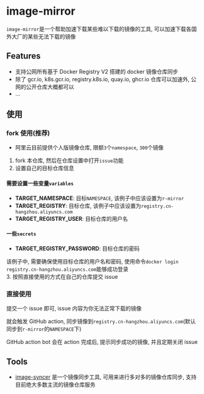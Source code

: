 # image-mirror

`image-mirror`是一个帮助加速下载某些难以下载的镜像的工具, 可以加速下载各国外大厂的某些无法下载的镜像

## Features
- 支持公网所有基于 Docker Registry V2 搭建的 docker 镜像仓库同步
- 除了 gcr.io, k8s.gcr.io, registry.k8s.io, quay.io, ghcr.io 仓库可以加速外, 公网的公开仓库大概都可以
- ...

## 使用

### fork 使用(推荐)
- 阿里云目前提供个人版镜像仓库, 限额`3`个`namespace`, `300`个镜像

1. fork 本仓库, 然后在仓库设置中打开`issue`功能
2. 设置自己的目标仓库信息

#### 需要设置一些变量`variables`
- **TARGET_NAMESPACE**: 目标`NAMESPACE`, 该例子中应该设置为`r-mirror`
- **TARGET_REGISTRY**: 目标仓库, 该例子中应该设置为`registry.cn-hangzhou.aliyuncs.com`
- **TARGET_REGISTRY_USER**: 目标仓库的用户名
 
#### 一些`secrets`
- **TARGET_REGISTRY_PASSWORD**: 目标仓库的密码

该例子中, 需要确保使用目标仓库的用户名和密码, 使用命令`docker login registry.cn-hangzhou.aliyuncs.com`能够成功登录  
3. 按照直接使用的方式在自己的仓库提交 issue

### 直接使用
提交一个 issue 即可, issue 内容为你无法正常下载的镜像

就会触发 GitHub action, 同步镜像到`registry.cn-hangzhou.aliyuncs.com`(默认同步到`r-mirror`的`NAMESPACE`下)

GitHub action bot 会在 action 完成后, 提示同步成功的镜像, 并且定期关闭 issue


## Tools
- [image-syncer](https://github.com/AliyunContainerService/image-syncer) 是一个镜像同步工具, 可用来进行多对多的镜像仓库同步, 支持目前绝大多数主流的镜像仓库服务  



